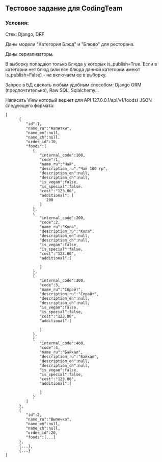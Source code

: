 ## Тестовое задание для CodingTeam

### Условия:

Стек: Django, DRF

  Даны модели "Категория Блюд" и "Блюдо" для ресторана.
  
  Даны сериализаторы.
  
  В выборку попадают только Блюда у которых is_publish=True.
  Если в категории нет блюд (или все блюда данной категории 
  имеют is_publish=False) - не включаем ее в выборку.
  
  Запрос в БД сделать любым удобным способом:
  Django ORM (предпочтительно), Raw SQL, Sqlalchemy... 

  Написать View который вернет для API 127.0.0.1/api/v1/foods/ 
  JSON следующего формата:
```
[
      {
         "id":1,
         "name_ru":"Напитки",
         "name_en":null,
         "name_ch":null,
         "order_id":10,
         "foods":[
            {
               "internal_code":100,
               "code":1,
               "name_ru":"Чай",
               "description_ru":"Чай 100 гр",
               "description_en":null,
               "description_ch":null,
               "is_vegan":false,
               "is_special":false,
               "cost":"123.00",
               "additional": [
                  200
               ]
            },
            {
               "internal_code":200,
               "code":2,
               "name_ru":"Кола",
               "description_ru":"Кола",
               "description_en":null,
               "description_ch":null,
               "is_vegan":false,
               "is_special":false,
               "cost":"123.00",
               "additional":[
                  
               ]
            },
            {
               "internal_code":300,
               "code":3,
               "name_ru":"Спрайт",
               "description_ru":"Спрайт",
               "description_en":null,
               "description_ch":null,
               "is_vegan":false,
               "is_special":false,
               "cost":"123.00",
               "additional":[
                  
               ]
            },
            {
               "internal_code":400,
               "code":4,
               "name_ru":"Байкал",
               "description_ru":"Байкал",
               "description_en":null,
               "description_ch":null,
               "is_vegan":false,
               "is_special":false,
               "cost":"123.00",
               "additional":[
                  
               ]
            }
         ]
      },
      {
         "id":2,
         "name_ru":"Выпечка",
         "name_en":null,
         "name_ch":null,
         "order_id":20,
         "foods":[...]
      },
      {...},
      {...}
]
```